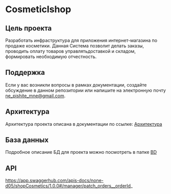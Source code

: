 # CosmeticIshop
## Цель проекта
Разработать инфраструктура для приложения интернет-магазина по продаже косметики. Данная Система позволит делать заказы, проводить оплату товаров управлятьдоставкой и складом, формировать необходимую отчестность.

## Поддержка
Если у вас возникли вопросы в рамках документации, создайте обсуждение в данном репозитории или напишите на электронную почту ne_pishite_mne@gmail.com.

## Архитектура 
Архитектура проекта описана в документации по ссылке: [Архитектура](https://github.com/VitaliyaIvanova/CosmeticIshop/blob/main/%D0%90%D1%80%D1%85%D0%B8%D1%82%D0%B5%D0%BA%D1%82%D1%83%D1%80%D0%B0/%D0%94%D0%B8%D0%B0%D0%B3%D1%80%D0%B0%D0%BC%D0%BC%D0%B0%20%20%D0%BA%D0%BE%D0%BC%D0%BF%D0%BE%D0%BD%D0%B5%D0%BD%D1%82%D0%BE%D0%B2%20(%D1%83%D1%80%D0%BE%D0%B2%D0%B5%D0%BD%D1%8C%203))
## База данных
Подробное описание БД для проекта можно посмотреть в папке [BD](https://github.com/VitaliyaIvanova/CosmeticIshop/tree/main/DB)
## API
https://app.swaggerhub.com/apis-docs/none-d05/shopCosmetics/1.0.0#/manager/patch_orders__orderId_
